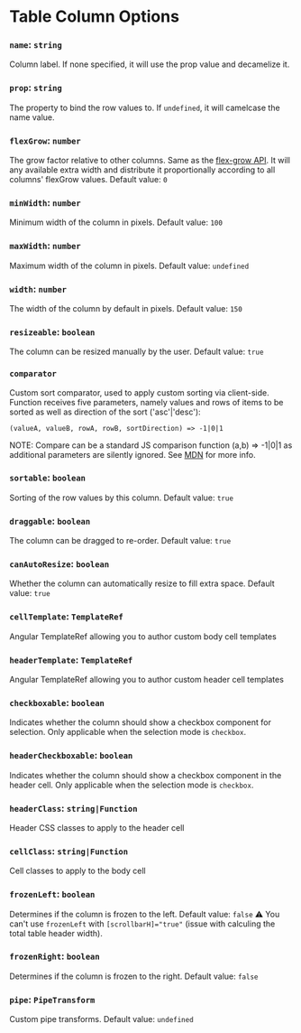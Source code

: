 # Table Column Options

### `name`: `string`

Column label. If none specified, it will use the prop value and decamelize it.

### `prop`: `string`

The property to bind the row values to. If `undefined`, it will camelcase the name value.

### `flexGrow`: `number`

The grow factor relative to other columns. Same as the [flex-grow API](https://www.w3.org/TR/css3-flexbox/).
It will any available extra width and distribute it proportionally according to all columns' flexGrow values. Default value: `0`

### `minWidth`: `number`

Minimum width of the column in pixels. Default value: `100`

### `maxWidth`: `number`

Maximum width of the column in pixels. Default value: `undefined`

### `width`: `number`

The width of the column by default in pixels. Default value: `150`

### `resizeable`: `boolean`

The column can be resized manually by the user. Default value: `true`

### `comparator`

Custom sort comparator, used to apply custom sorting via client-side.
Function receives five parameters, namely values and rows of items to be sorted as well as direction of the sort ('asc'|'desc'):

```
(valueA, valueB, rowA, rowB, sortDirection) => -1|0|1
```

NOTE: Compare can be a standard JS comparison function (a,b) => -1|0|1 as additional parameters are silently ignored.
See [MDN](https://developer.mozilla.org/en-US/docs/Web/JavaScript/Reference/Global_Objects/Array/sort) for more info.

### `sortable`: `boolean`

Sorting of the row values by this column. Default value: `true`

### `draggable`: `boolean`

The column can be dragged to re-order. Default value: `true`

### `canAutoResize`: `boolean`

Whether the column can automatically resize to fill extra space. Default value: `true`

### `cellTemplate`: `TemplateRef`

Angular TemplateRef allowing you to author custom body cell templates

### `headerTemplate`: `TemplateRef`

Angular TemplateRef allowing you to author custom header cell templates

### `checkboxable`: `boolean`

Indicates whether the column should show a checkbox component for selection. Only
applicable when the selection mode is `checkbox`.

### `headerCheckboxable`: `boolean`

Indicates whether the column should show a checkbox component in the header cell.
Only applicable when the selection mode is `checkbox`.

### `headerClass`: `string|Function`

Header CSS classes to apply to the header cell

### `cellClass`: `string|Function`

Cell classes to apply to the body cell

### `frozenLeft`: `boolean`

Determines if the column is frozen to the left. Default value: `false`
⚠️ You can't use `frozenLeft` with `[scrollbarH]="true"` (issue with calculing the total table header width).

### `frozenRight`: `boolean`

Determines if the column is frozen to the right. Default value: `false`

### `pipe`: `PipeTransform`

Custom pipe transforms. Default value: `undefined`
